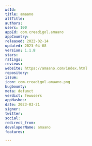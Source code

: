 ```yaml
---
wsId: 
title: amaano
altTitle: 
authors: 
users: 100
appId: com.creadigol.amaano
appCountry: 
released: 2022-02-14
updated: 2023-04-08
version: 1.1.8
stars: 
ratings: 
reviews: 
website: https://amaano.com/index.html
repository: 
issue: 
icon: com.creadigol.amaano.png
bugbounty: 
meta: defunct
verdict: fewusers
appHashes: 
date: 2023-03-21
signer: 
twitter: 
social: 
redirect_from: 
developerName: amaano
features: 

---
```


